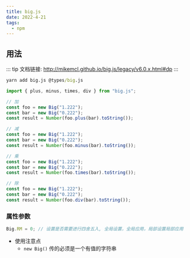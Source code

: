 ```yaml
---
title: big.js
date: 2022-4-21
tags:
  - npm
---
```


## 用法

::: tip
文档链接: <a href="http://mikemcl.github.io/big.js/legacy/v6.0.x.html#dp">http://mikemcl.github.io/big.js/legacy/v6.0.x.html#dp</a>
:::

```cmd
yarn add big.js @types/big.js
```

```ts
import { plus, minus, times, div } from "big.js";

// 加
const foo = new Big("1.222");
const bar = new Big("0.222");
const result = Number(foo.plus(bar).toString());

// 减
const foo = new Big("1.222");
const bar = new Big("0.222");
const result = Number(foo.minus(bar).toString());

// 乘
const foo = new Big("1.222");
const bar = new Big("0.222");
const result = Number(foo.times(bar).toString());

// 除
const foo = new Big("1.222");
const bar = new Big("0.222");
const result = Number(foo.div(bar).toString());
```

### 属性参数

```ts
Big.RM = 0; // 设置是否需要进行四舍五入, 全局设置，全局应用，局部设置局部应用
```

- 使用注意点
  - `new Big()` 传的必须是一个有值的字符串
